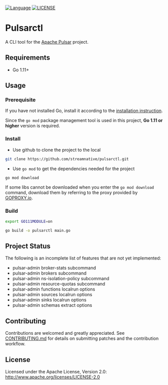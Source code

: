 <!--

    Licensed to the Apache Software Foundation (ASF) under one
    or more contributor license agreements.  See the NOTICE file
    distributed with this work for additional information
    regarding copyright ownership.  The ASF licenses this file
    to you under the Apache License, Version 2.0 (the
    "License"); you may not use this file except in compliance
    with the License.  You may obtain a copy of the License at

      http://www.apache.org/licenses/LICENSE-2.0

    Unless required by applicable law or agreed to in writing,
    software distributed under the License is distributed on an
    "AS IS" BASIS, WITHOUT WARRANTIES OR CONDITIONS OF ANY
    KIND, either express or implied.  See the License for the
    specific language governing permissions and limitations
    under the License.

-->

[![Language](https://img.shields.io/badge/Language-Go-blue.svg)](https://golang.org/)
[![LICENSE](https://img.shields.io/hexpm/l/pulsar.svg)](https://github.com/streamnative/pulsarctl/blob/master/LICENSE)

# Pulsarctl

A CLI tool for the [Apache Pulsar](https://pulsar.incubator.apache.org/) project.

## Requirements

- Go 1.11+

## Usage

### Prerequisite

If you have not installed Go, install it according to the [installation instruction](http://golang.org/doc/install).

Since the `go mod` package management tool is used in this project, **Go 1.11 or higher** version is required.

### Install

- Use github to clone the project to the local

```bash
git clone https://github.com/streamnative/pulsarctl.git
```

- Use `go mod` to get the dependencies needed for the project

```bash
go mod download
```

If some libs cannot be downloaded when you enter the `go mod download` command, download them by referring to the proxy provided by [GOPROXY.io](https://goproxy.io/).

### Build

```bash
export GO111MODULE=on

go build -o pulsarctl main.go
```

## Project Status

The following is an incomplete list of features that are not yet implemented:

- pulsar-admin broker-stats subcommand
- pulsar-admin brokers subcommand
- pulsar-admin ns-isolation-policy subcommand
- pulsar-admin resource-quotas subcommand
- pulsar-admin functions localrun options
- pulsar-admin sources localrun options
- pulsar-admin sinks localrun options
- pulsar-admin schemas extract options

## Contributing

Contributions are welcomed and greatly appreciated. See [CONTRIBUTING.md](CONTRIBUTING.md) for details on submitting patches and the contribution workflow.

## License

Licensed under the Apache License, Version 2.0: http://www.apache.org/licenses/LICENSE-2.0
